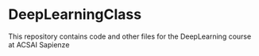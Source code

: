 # DeepLearningClass
This repository contains code and other files for the DeepLearning course at ACSAI Sapienze
